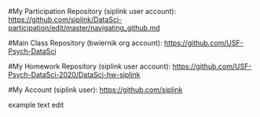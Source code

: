 
#My Participation Repository (siplink user account):
https://github.com/siplink/DataSci-participation/edit/master/navigating_github.md

#Main Class Repository (bwiernik org account):
https://github.com/USF-Psych-DataSci

#My Homework Repository (siplink user account):
https://github.com/USF-Psych-DataSci-2020/DataSci-hw-siplink

#My Account (siplink user):
https://github.com/siplink

example text edit
